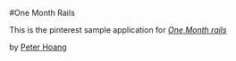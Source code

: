 #One Month Rails

This is the pinterest sample application for
[*One Month rails*](http://onemonthrails.com)

by [Peter Hoang](www.phongh.com)